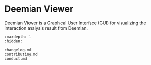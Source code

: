 # Deemian Viewer

Deemian Viewer is a Graphical User Interface (GUI) for visualizing the interaction analysis result from Deemian.

```{toctree}
:maxdepth: 1
:hidden:

changelog.md
contributing.md
conduct.md
```
